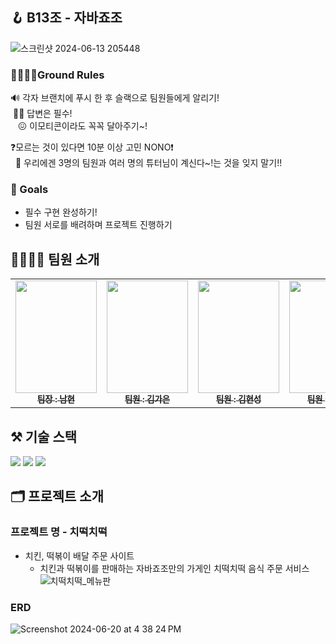 ## 🪝 B13조 - 자바죠조
![스크린샷 2024-06-13 205448](https://github.com/equis3351/JavaJyoJo/assets/162283154/723c74ee-9503-40ba-85be-e1b91e0bd05e)

### 🫱🏻‍🫲🏻Ground Rules
🔊 각자 브랜치에 푸시 한 후 슬랙으로 팀원들에게 알리기!
<br/> &nbsp;👍🏻 답변은 필수!
<br/>  &nbsp; &nbsp;😖 이모티콘이라도 꼭꼭 달아주기~!

❓모르는 것이 있다면 10분 이상 고민 NONO❗
<br/>  &nbsp; 🤗 우리에겐 3명의 팀원과 여러 명의 튜터님이 계신다~!는 것을 잊지 말기!!

### 🚩 Goals
- 필수 구현 완성하기!
- 팀원 서로를 배려하며 프로젝트 진행하기
  
## 👨‍👩‍👧‍👦 팀원 소개
<table>
  <tbody>
    <tr>
      <td align="center"><a href="https://github.com/equis3351"><img src=https://github.com/equis3351/JavaJyoJo/assets/162283154/97023363-bc76-423a-ae1c-b93a1daec184
"" width="130px;" height="180;" alt=""/><br /><sub><b>팀장 : 남현 </b></sub></a><br />
      <td align="center"><a href="https://github.com/gaeun7"><img src=https://github.com/equis3351/JavaJyoJo/assets/162283154/9a4841cc-6c30-4a93-a8af-93bd7972cb8f
"" width="130px;" height="180;"  alt=""/><br /><sub><b>팀원 : 김가은 </b></sub></a><br />
      <td align="center"><a href="https://github.com/kim201621123"><img src=https://github.com/equis3351/JavaJyoJo/assets/162283154/6088ccd0-fefa-4b03-9e74-b50d5de072c1
"" width="130px;" height="180;"  alt=""/><br /><sub><b>팀원 : 김현성 </b></sub></a><br />
      <td align="center"><a href="https://github.com/Luel1197"><img src=https://github.com/equis3351/JavaJyoJo/assets/162283154/4b5760a2-dd51-485a-8dd2-37a62d7e375b
"" width="130px;" height="180;" alt=""/><br /><sub><b>팀원 : 손아엘 </b></sub></a><br />
    </tr>
  </tbody>
</table>

## ⚒️ 기술 스택
<img src="https://img.shields.io/badge/JAVA-007396?style=for-the-badge&logo=java&logoColor=white"> <img src="https://img.shields.io/badge/Spring-6DB33F?style=for-the-badge&logo=Spring&logoColor=white"> <img src="https://img.shields.io/badge/IntelliJ-000000?style=for-the-badge&logo=IntelliJ&logoColor=white"/> 

## 🗂️ 프로젝트 소개
### 프로젝트 명 - 치떡치떡
- 치킨, 떡볶이 배달 주문 사이트
    - 치킨과 떡볶이를 판매하는 자바죠조만의 가게인 치떡치떡 음식 주문 서비스
![치떡치떡_메뉴판](https://github.com/equis3351/JavaJyoJo/assets/162283154/d00debe0-9c8f-4ea1-93a3-767eb29be417)

### ERD
![Screenshot 2024-06-20 at 4 38 24 PM](https://github.com/equis3351/JavaJyoJo/assets/162283154/945d7c77-d85c-4c7d-a2c6-3be9cd469661)


